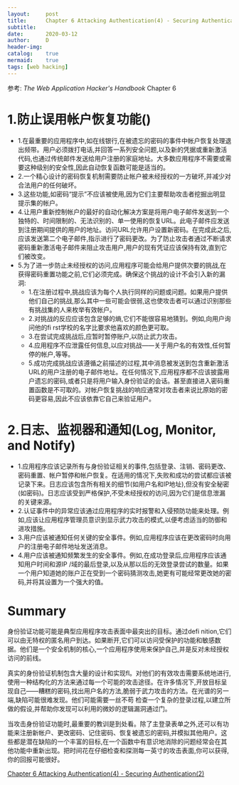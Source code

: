 ```yaml
---
layout:		post
title:		Chapter 6 Attacking Authentication(4) - Securing Authentication(3)
subtitle:	
date:		2020-03-12
author:		D
header-img:
catalog:	true
mermaid:	true
tags: [web hacking]
---
```


参考: *The Web Application Hacker's Handbook* Chapter 6

# 1.防止误用帐户恢复功能()
- 1.在最重要的应用程序中,如在线银行,在被遗忘的密码的事件中帐户恢复处理退出频带。用户必须拨打电话,并回答一系列安全问题,以及新的凭据或重新激活代码,也通过传统邮件发送给用户注册的家庭地址。大多数应用程序不需要或需要这种级别的安全性,因此自动恢复函数可能是适当的。
- 2.一个精心设计的密码恢复机制需要防止帐户被未经授权的一方破坏,并减少对合法用户的任何破坏。
- 3.这些功能,如密码“提示”不应该被使用,因为它们主要帮助攻击者挖掘出明显提示集的帐户。
- 4.让用户重新控制帐户的最好的自动化解决方案是将用户电子邮件发送到一个独特的、时间限制的、无法识别的、单一使用的恢复URL。此电子邮件应发送到注册期间提供的用户的地址。访问URL允许用户设置新密码。在完成此之后,应该发送第二个电子邮件,指示进行了密码更改。为了防止攻击者通过不断请求密码重新激活电子邮件来阻止攻击用户,用户的现有凭证应该保持有效,直到它们被改变。
- 5.为了进一步防止未经授权的访问,应用程序可能会给用户提供次要的挑战,在获得密码重置功能之前,它们必须完成。确保这个挑战的设计不会引入新的漏洞:
	- 1.在注册过程中,挑战应该为每个人执行同样的问题或问题。如果用户提供他们自己的挑战,那么其中一些可能会很弱,这也使攻击者可以通过识别那些有挑战集的人来枚举有效帐户。
	- 2.对挑战的反应应该包含足够的熵,它们不能很容易地猜到。例如,向用户询问他的fi rst学校的名字比要求他喜欢的颜色更可取。
	- 3.在尝试完成挑战后,应暂时暂停账户,以防止武力攻击。
	- 4.应用程序不应泄露任何信息,以应对挑战——关于用户名的有效性,任何暂停的帐户,等等。
	- 5.成功完成挑战应该遵循之前描述的过程,其中消息被发送到包含重新激活URL的用户注册的电子邮件地址。在任何情况下,应用程序都不应该披露用户遗忘的密码,或者只是将用户输入身份验证的会话。甚至直接进入密码重置函数是不可取的。对帐户恢复挑战的响应通常对攻击者来说比原始的密码更容易,因此不应该依靠它自己来验证用户。

# 2.日志、监视器和通知(Log, Monitor, and Notify)
- 1.应用程序应该记录所有与身份验证相关的事件,包括登录、注销、密码更改、密码重置、帐户暂停和帐户恢复。在适用的情况下,失败和成功的尝试都应该被记录下来。日志应该包含所有相关的细节(如用户名和IP地址),但没有安全秘密(如密码)。日志应该受到严格保护,不受未经授权的访问,因为它们是信息泄漏的关键来源。
- 2.认证事件中的异常应该通过应用程序的实时报警和入侵预防功能来处理。例如,应该让应用程序管理员意识到显示武力攻击的模式,以便考虑适当的防御和进攻措施。
- 3.用户应该被通知任何关键的安全事件。例如,应用程序应该在更改密码时向用户的注册电子邮件地址发送消息。
- 4.用户应该被通知频繁发生的安全事件。例如,在成功登录后,应用程序应该通知用户时间和源IP /域的最后登录,以及从那以后的无效登录尝试的数量。如果一个用户知道她的账户正在受到一个密码猜测攻击,她更有可能经常更改她的密码,并将其设置为一个强大的值。

# Summary

身份验证功能可能是典型应用程序攻击表面中最突出的目标。通过defi nition,它们可以由无特权的匿名用户到达。如果断开,它们可以访问受保护的功能和敏感数据。他们是一个安全机制的核心,一个应用程序使用来保护自己,并是反对未经授权访问的前线。

真实的身份验证机制包含大量的设计和实现fl。对他们的有效攻击需要系统地进行,使用一种结构化的方法来通过每一个可能的攻击途径。在许多情况下,开放目标呈现自己——糟糕的密码,找出用户名的方法,脆弱于武力攻击的方法。在光谱的另一端,缺陷可能很难发现。他们可能需要一丝不苟
检查一个复杂的登录过程,以建立所做的假设,并帮助你发现可以利用的微妙的逻辑漏洞通过门。

当攻击身份验证功能时,最重要的教训是到处看。除了主登录表单之外,还可以有功能来注册新帐户、更改密码、记住密码、恢复被遗忘的密码,并模拟其他用户。这些都是潜在缺陷的一个丰富的目标,在一个函数中有意识地消除的问题经常会在其他功能中重新出现。把时间花在仔细检查和探测每一英寸的攻击表面,你可以获得,你的回报可能很好。

[Chapter 6 Attacking Authentication(4) - Securing Authentication(2)](https://dm116.github.io/2020/03/12/attacking-authentication_4_2/)<br>
